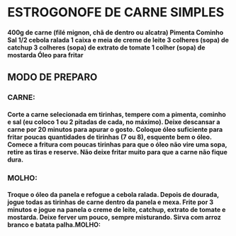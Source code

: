<h1>ESTROGONOFE DE CARNE SIMPLES</h1>

<h4>400g de carne (filé mignon, chã de dentro ou alcatra)
Pimenta
Cominho
Sal
1/2 cebola ralada
1 caixa e meia de creme de leite
3 colheres (sopa) de catchup
3 colheres (sopa) de extrato de tomate
1 colher (sopa) de mostarda
Óleo para fritar</h4>

<h2>MODO DE PREPARO</h2>
<h3>CARNE:</h3>
<h4>Corte a carne selecionada em tirinhas, tempere com a pimenta, cominho e sal (eu coloco 1 ou 2 pitadas de cada, no máximo).
Deixe descansar a carne por 20 minutos para apurar o gosto.
Coloque óleo suficiente para fritar poucas quantidades de tirinhas (7 ou 8), esquente bem o óleo.
Comece a fritura com poucas tirinhas para que o óleo não vire uma sopa, retire as tiras e reserve.
Não deixe fritar muito para que a carne não fique dura.</h4>
<h3>MOLHO:</h3>
<h4>Troque o óleo da panela e refogue a cebola ralada.
Depois de dourada, jogue todas as tirinhas de carne dentro da panela e mexa.
Frite por 3 minutos e jogue na panela o creme de leite, catchup, extrato de tomate e mostarda.
Deixe ferver um pouco, sempre misturando.
Sirva com arroz branco e batata palha.MOLHO:</h4>
